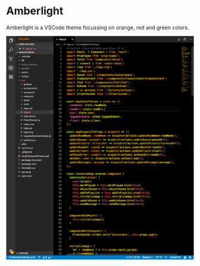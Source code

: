 # Amberlight

Amberlight is a VSCode theme focussing on orange, red and green colors.

![screenshot](./pics/amberlight.png)